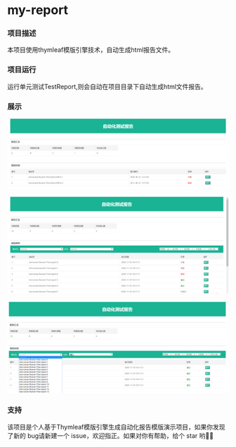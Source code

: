 # my-report

### 项目描述
本项目使用thymleaf模版引擎技术，自动生成html报告文件。

### 项目运行
运行单元测试TestReport,则会自动在项目目录下自动生成html文件报告。

### 展示
![report_show1](images/report_show1.png)

![report_show2](images/report_show2.png)

![report_show3](images/report_show3.png)

### 支持
该项目是个人基于Thymleaf模版引擎生成自动化报告模版演示项目，如果你发现了新的 bug请新建一个 issue，欢迎指正。如果对你有帮助，给个 star 哟👏👏
